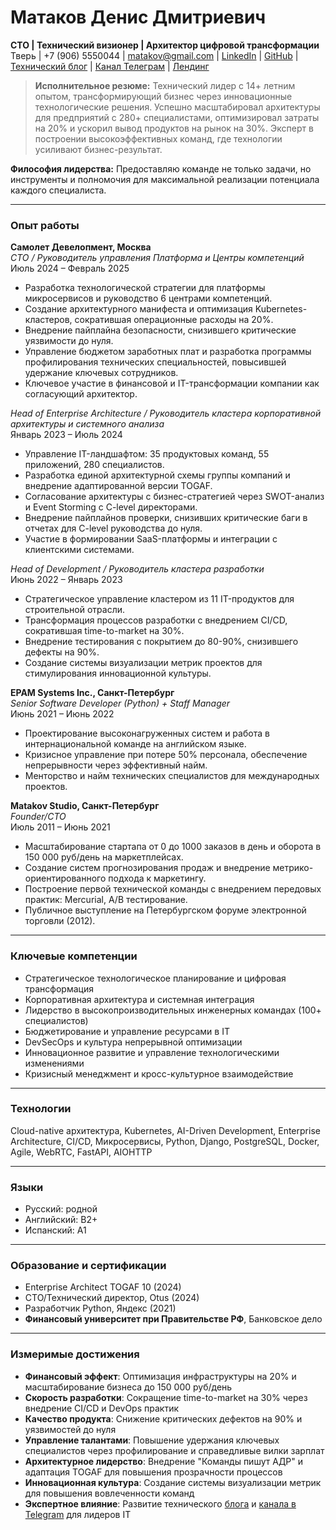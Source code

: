 # Матаков Денис Дмитриевич  
**CTO | Технический визионер | Архитектор цифровой трансформации**
Тверь | +7 (906) 5550044 | [matakov@gmail.com](mailto:matakov@gmail.com) | [LinkedIn](https://www.linkedin.com/in/matakov) | [GitHub](https://github.com/matacoder) | [Технический блог](https://matakov.com) | [Канал Телеграм](https://t.me/cto_leader) | [Лендинг](https://mtkv.ru)  

> **Исполнительное резюме:** Технический лидер с 14+ летним опытом, трансформирующий бизнес через инновационные технологические решения. Успешно масштабировал архитектуры для предприятий с 280+ специалистами, оптимизировал затраты на 20% и ускорил вывод продуктов на рынок на 30%. Эксперт в построении высокоэффективных команд, где технологии усиливают бизнес-результат.

**Философия лидерства:** Предоставляю команде не только задачи, но инструменты и полномочия для максимальной реализации потенциала каждого специалиста.

---

### Опыт работы  

**Самолет Девелопмент, Москва**  
*CTO / Руководитель управления Платформа и Центры компетенций*  
Июль 2024 – Февраль 2025  
- Разработка технологической стратегии для платформы микросервисов и руководство 6 центрами компетенций.
- Создание архитектурного манифеста и оптимизация Kubernetes-кластеров, сократившая операционные расходы на 20%.
- Внедрение пайплайна безопасности, снизившего критические уязвимости до нуля.
- Управление бюджетом заработных плат и разработка программы профилирования технических специальностей, повысившей удержание ключевых сотрудников.
- Ключевое участие в финансовой и IT-трансформации компании как согласующий архитектор.

*Head of Enterprise Architecture / Руководитель кластера корпоративной архитектуры и системного анализа*  
Январь 2023 – Июль 2024  
- Управление IT-ландшафтом: 35 продуктовых команд, 55 приложений, 280 специалистов.
- Разработка единой архитектурной схемы группы компаний и внедрение адаптированной версии TOGAF.
- Согласование архитектуры с бизнес-стратегией через SWOT-анализ и Event Storming с C-level директорами.
- Внедрение пайплайнов проверки, снизивших критические баги в отчетах для C-level руководства до нуля.
- Участие в формировании SaaS-платформы и интеграции с клиентскими системами.

*Head of Development / Руководитель кластера разработки*  
Июнь 2022 – Январь 2023  
- Стратегическое управление кластером из 11 IT-продуктов для строительной отрасли.
- Трансформация процессов разработки с внедрением CI/CD, сократившая time-to-market на 30%.
- Внедрение тестирования с покрытием до 80-90%, снизившего дефекты на 90%.
- Создание системы визуализации метрик проектов для стимулирования инновационной культуры.

**EPAM Systems Inc., Санкт-Петербург**  
*Senior Software Developer (Python) + Staff Manager*  
Июнь 2021 – Июнь 2022  
- Проектирование высоконагруженных систем и работа в интернациональной команде на английском языке.
- Кризисное управление при потере 50% персонала, обеспечение непрерывности через эффективный найм.
- Менторство и найм технических специалистов для международных проектов.

**Matakov Studio, Санкт-Петербург**  
*Founder/CTO*  
Июль 2011 – Июнь 2021  
- Масштабирование стартапа от 0 до 1000 заказов в день и оборота в 150 000 руб/день на маркетплейсах.
- Создание систем прогнозирования продаж и внедрение метрико-ориентированного подхода к маркетингу.
- Построение первой технической команды с внедрением передовых практик: Mercurial, A/B тестирование.
- Публичное выступление на Петербургском форуме электронной торговли (2012).

---

### Ключевые компетенции  
- Стратегическое технологическое планирование и цифровая трансформация
- Корпоративная архитектура и системная интеграция
- Лидерство в высокопроизводительных инженерных командах (100+ специалистов)
- Бюджетирование и управление ресурсами в IT
- DevSecOps и культура непрерывной оптимизации
- Инновационное развитие и управление технологическими изменениями
- Кризисный менеджмент и кросс-культурное взаимодействие

---

### Технологии  
Cloud-native архитектура, Kubernetes, AI-Driven Development, Enterprise Architecture, CI/CD, Микросервисы, Python, Django, PostgreSQL, Docker, Agile, WebRTC, FastAPI, AIOHTTP  

---

### Языки
- Русский: родной
- Английский: B2+
- Испанский: A1

---

### Образование и сертификации  
- Enterprise Architect TOGAF 10 (2024)
- CTO/Технический директор, Otus (2024)
- Разработчик Python, Яндекс (2021)
- **Финансовый университет при Правительстве РФ**, Банковское дело

---

### Измеримые достижения  
- **Финансовый эффект**: Оптимизация инфраструктуры на 20% и масштабирование бизнеса до 150 000 руб/день
- **Скорость разработки**: Сокращение time-to-market на 30% через внедрение CI/CD и DevOps практик
- **Качество продукта**: Снижение критических дефектов на 90% и уязвимостей до нуля
- **Управление талантами**: Повышение удержания ключевых специалистов через профилирование и справедливые вилки зарплат
- **Архитектурное лидерство**: Внедрение "Команды пишут АДР" и адаптация TOGAF для повышения прозрачности процессов
- **Инновационная культура**: Создание системы визуализации метрик для повышения вовлеченности команд
- **Экспертное влияние**: Развитие технического [блога](https://matakov.com) и [канала в Telegram](https://t.me/cto_leader) для лидеров IT